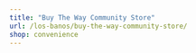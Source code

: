 ```yaml
---
title: "Buy The Way Community Store"
url: /los-banos/buy-the-way-community-store/
shop: convenience
---
```

